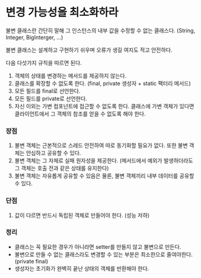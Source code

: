 # 변경 가능성을 최소화하라

불변 클래스란 간단히 말해 그 인스턴스의 내부 값을 수정할 수 없는 클래스다. (String, Integer, BigInterger, ...)

불변 클래스는 설계하고 구현하기 쉬우며 오류가 생길 여지도 적고 안전하다.

다음 다섯가지 규칙을 따르면 된다.

1. 객체의 상태를 변경하는 메서드를 제공하지 않는다.
2. 클래스를 확장할 수 없도록 한다. (final, private 생성자 + static 팩터리 메서드)
3. 모든 필드를 final로 선언한다.
4. 모든 필드를 private로 선언한다.
5. 자신 이외는 가변 컴포넌트에 접근할 수 없도록 한다. 클래스에 가변 객체가 있다면 클라이언트에서 그 객체의 참조를 얻을 수 없도록 해야 한다.

### 장점
1. 불변 객체는 근본적으로 스레드 안전하여 따로 동기화할 필요가 없다. 또한 불변 객체는 안심하고 공유할 수 있다.
2. 불변 객체는 그 자체로 실패 원자성을 제공한다. (메서드에서 예외가 발생하더라도 그 객체는 호출 전과 같은 상태를 유지한다)
3. 불변 객체는 자유롭게 공유할 수 있음은 물론, 불변 객체끼리 내부 데이터를 공유할 수 있다.

### 단점
1. 값이 다르면 반드시 독립된 객체로 만들어야 한다. (성능 저하)

### 정리
- 클래스는 꼭 필요한 경우가 아니라면 setter를 만들지 않고 불변으로 만든다.
- 불변으로 만들 수 없는 클래스라도 변경할 수 있는 부분은 최소한으로 줄여야한다. (private final)
- 생성자는 초기화가 완벽히 끝난 상태의 객체를 반환해야 한다.
